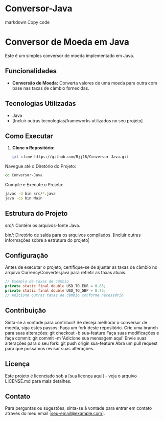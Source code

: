 # Conversor-Java

markdown
Copy code
# Conversor de Moeda em Java

Este é um simples conversor de moeda implementado em Java.

## Funcionalidades

- **Conversão de Moeda:** Converta valores de uma moeda para outra com base nas taxas de câmbio fornecidas.

## Tecnologias Utilizadas

- Java
- [Incluir outras tecnologias/frameworks utilizados no seu projeto]

## Como Executar

1. **Clone o Repositório:**
   ~~~bash
   git clone https://github.com/Rjj18/Conversor-Java.git
   ~~~

Navegue até o Diretório do Projeto:

~~~ bash
cd Conversor-Java
~~~

Compile e Execute o Projeto:

~~~bash
javac -d bin src/*.java
java -cp bin Main
~~~

## Estrutura do Projeto

src/: Contém os arquivos-fonte Java.

bin/: Diretório de saída para os arquivos compilados.
[Incluir outras informações sobre a estrutura do projeto]

## Configuração
Antes de executar o projeto, certifique-se de ajustar as taxas de câmbio no arquivo CurrencyConverter.java para refletir as taxas atuais.

~~~java
// Exemplo de taxas de câmbio
private static final double USD_TO_EUR = 0.85;
private static final double USD_TO_GBP = 0.75;
// Adicione outras taxas de câmbio conforme necessário
~~~

## Contribuição
Sinta-se à vontade para contribuir! Se deseja melhorar o conversor de moeda, siga estes passos:
Faça um fork deste repositório.
Crie uma branch para suas alterações: git checkout -b sua-feature
Faça suas modificações e faça commit: git commit -m 'Adicione sua mensagem aqui'
Envie suas alterações para o seu fork: git push origin sua-feature
Abra um pull request para que possamos revisar suas alterações.

## Licença
Este projeto é licenciado sob a [sua licença aqui] - veja o arquivo LICENSE.md para mais detalhes.

## Contato
Para perguntas ou sugestões, sinta-se à vontade para entrar em contato através do meu email [seu-email@example.com].
